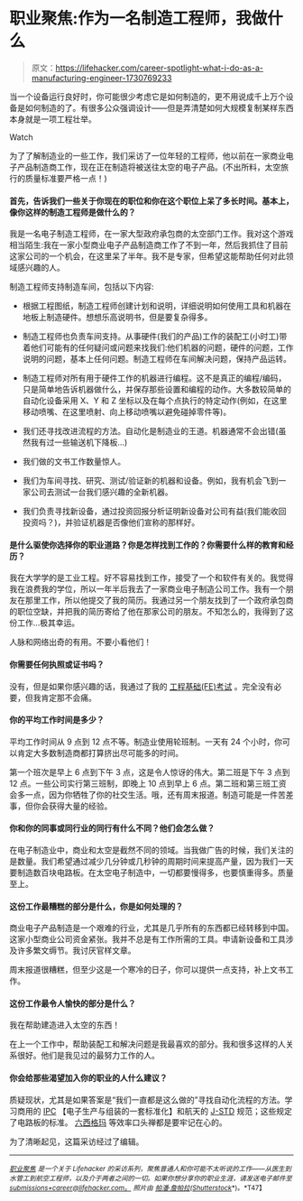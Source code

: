 # 职业聚焦:作为一名制造工程师，我做什么

> 原文：<https://lifehacker.com/career-spotlight-what-i-do-as-a-manufacturing-engineer-1730769233>

当一个设备运行良好时，你可能很少考虑它是如何制造的，更不用说成千上万个设备是如何制造的了。有很多公众强调设计——但是弄清楚如何大规模复制某样东西本身就是一项工程壮举。

Watch

为了了解制造业的一些工作，我们采访了一位年轻的工程师，他以前在一家商业电子产品制造商工作，现在正在制造将被送往太空的电子产品。(不出所料，太空旅行的质量标准要严格一点！)

#### 首先，告诉我们一些关于你现在的职位和你在这个职位上呆了多长时间。基本上，像你这样的制造工程师是做什么的？

我是一名电子制造工程师，在一家大型政府承包商的太空部门工作。我对这个游戏相当陌生:我在一家小型商业电子产品制造商工作了不到一年，然后我抓住了目前这家公司的一个机会，在这里呆了半年。我不是专家，但希望这能帮助任何对此领域感兴趣的人。

制造工程师支持制造车间，包括以下内容:

*   根据工程图纸，制造工程师创建计划和说明，详细说明如何使用工具和机器在地板上制造硬件。想想乐高说明书，但是要复杂得多。

*   制造工程师也负责车间支持。从事硬件(我们的产品)工作的装配工(小时工)带着他们可能有的任何疑问或问题来找我们:他们机器的问题，硬件的问题，工作说明的问题，基本上任何问题。制造工程师在车间解决问题，保持产品运转。

*   制造工程师对所有用于硬件工作的机器进行编程。这不是真正的编程/编码，只是简单地告诉机器做什么，并保存那些设置和编程的动作。大多数较简单的自动化设备采用 X、Y 和 Z 坐标以及在每个点执行的特定动作(例如，在这里移动喷嘴、在这里喷射、向上移动喷嘴以避免碰掉零件等)。
*   我们还寻找改进流程的方法。自动化是制造业的王道。机器通常不会出错(虽然我有过一些输送机下降板...)
*   我们做的文书工作数量惊人。
*   我们为车间寻找、研究、测试/验证新的机器和设备。例如，我有机会飞到一家公司去测试一台我们感兴趣的全新机器。
*   我们负责寻找新设备，通过投资回报分析证明新设备对公司有益(我们能收回投资吗？)，并验证机器是否像他们宣称的那样好。

#### 是什么驱使你选择你的职业道路？你是怎样找到工作的？你需要什么样的教育和经历？

我在大学学的是工业工程。好不容易找到工作，接受了一个和软件有关的。我觉得我在浪费我的学位，所以一年半后我去了一家商业电子制造公司工作。我有一个朋友在那里工作，所以他提交了我的简历。我通过另一个朋友找到了一个政府承包商的职位空缺，并把我的简历寄给了他在那家公司的朋友。不知怎么的，我得到了这份工作...极其幸运。

人脉和网络出奇的有用。不要小看他们！

#### 你需要任何执照或证书吗？

没有，但是如果你感兴趣的话，我通过了我的 [工程基础(FE)考试](http://ncees.org/exams/fe-exam/) 。完全没有必要，但我肯定那不会痛。

#### 你的平均工作时间是多少？

平均工作时间从 9 点到 12 点不等。制造业使用轮班制。一天有 24 个小时，你可以肯定大多数制造商都打算挤出尽可能多的时间。

第一个班次是早上 6 点到下午 3 点，这是令人惊讶的伟大。第二班是下午 3 点到 12 点。一些公司实行第三班制，即晚上 10 点到早上 6 点。第二班和第三班工资会多一点，因为你牺牲了你的社交生活。哦，还有周末报道。制造可能是一件苦差事，但你会获得大量的经验。

#### 你和你的同事或同行业的同行有什么不同？他们会怎么做？

在电子制造业中，商业和太空是截然不同的领域。当我做广告的时候，我们关注的是数量。我们希望通过减少几分钟或几秒钟的周期时间来提高产量，因为我们一天要制造数百块电路板。在太空电子制造中，一切都要慢得多，也要慎重得多。质量至上。

#### 这份工作最糟糕的部分是什么，你是如何处理的？

商业电子产品制造是一个艰难的行业，尤其是几乎所有的东西都已经转移到中国。这家小型商业公司资金紧张。我并不总是有工作所需的工具。申请新设备和工具涉及许多繁文缛节。我讨厌官样文章。

周末报道很糟糕，但至少这是一个寒冷的日子，你可以提供一点支持，补上文书工作。

#### 这份工作最令人愉快的部分是什么？

我在帮助建造进入太空的东西！

在上一个工作中，帮助装配工和解决问题是我最喜欢的部分。我和很多这样的人关系很好。他们是我见过的最努力工作的人。

#### 你会给那些渴望加入你的职业的人什么建议？

质疑现状，尤其是如果答案是“我们一直都是这么做的”寻找自动化流程的方法。学习商用的 [IPC](https://www.ipc.org/ContentPage.aspx?pageid=Standards) 【电子生产与组装的一套标准化】和航天的 [J-STD](https://www.ipc.org/ContentPage.aspx?pageid=J-STD-001) 规范；这些规定了电路板的标准。 [六西格玛](https://en.wikipedia.org/wiki/Six_Sigma) 等效率口头禅都是要牢记在心的。

为了清晰起见，这篇采访经过了编辑。

* * *

[<small>*职业聚焦*</small>](http://lifehacker.com/tag/career-spotlight) <small>*是一个关于 Lifehacker 的采访系列，聚焦普通人和你可能不太听说的工作——从医生到水管工到航空工程师，以及介于两者之间的一切。如果你想分享你的职业生涯，请发送电子邮件至 submissions+career@lifehacker.com*</small>[<small>*。*</small>](mailto:submissions+career@lifehacker.com) <small>*照片由*</small> [<small>*帕潘·詹帕拉*</small>](http://www.shutterstock.com/pic-282918587/stock-photo-welding-robots-movement-in-a-car-factory.html)<small>*(*</small>[<small>*Shutterstock*</small>](http://www.shutterstock.com/)<small>*)。*T47】</small>